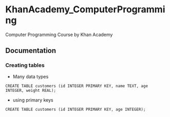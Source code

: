 # KhanAcademy_ComputerProgramming
Computer Programming Course by Khan Academy

## Documentation
###  Creating tables
- Many data types
```
CREATE TABLE customers (id INTEGER PRIMARY KEY, name TEXT, age INTEGER, weight REAL);
```
- using primary keys
```
CREATE TABLE customers (id INTEGER PRIMARY KEY, age INTEGER);
```